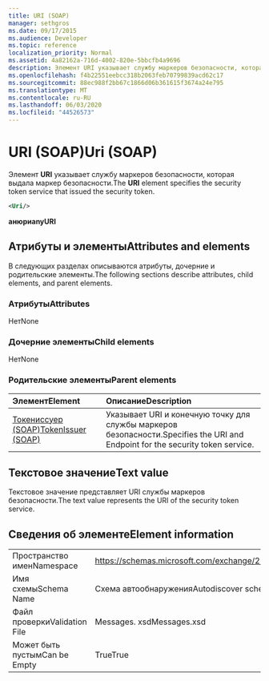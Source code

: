 ```yaml
---
title: URI (SOAP)
manager: sethgros
ms.date: 09/17/2015
ms.audience: Developer
ms.topic: reference
localization_priority: Normal
ms.assetid: 4a82162a-716d-4002-820e-5bbcfb4a9696
description: Элемент URI указывает службу маркеров безопасности, которая выдала маркер безопасности.
ms.openlocfilehash: f4b22551eebcc318b2063feb70799839acd62c17
ms.sourcegitcommit: 88ec988f2bb67c1866d06b361615f3674a24e795
ms.translationtype: MT
ms.contentlocale: ru-RU
ms.lasthandoff: 06/03/2020
ms.locfileid: "44526573"
---
```

# <a name="uri-soap"></a><span data-ttu-id="725f8-103">URI (SOAP)</span><span class="sxs-lookup"><span data-stu-id="725f8-103">Uri (SOAP)</span></span>

<span data-ttu-id="725f8-104">Элемент **URI** указывает службу маркеров безопасности, которая выдала маркер безопасности.</span><span class="sxs-lookup"><span data-stu-id="725f8-104">The **URI** element specifies the security token service that issued the security token.</span></span> 
  
```XML
<Uri/>
```

 <span data-ttu-id="725f8-105">**анюри**</span><span class="sxs-lookup"><span data-stu-id="725f8-105">**anyURI**</span></span>
## <a name="attributes-and-elements"></a><span data-ttu-id="725f8-106">Атрибуты и элементы</span><span class="sxs-lookup"><span data-stu-id="725f8-106">Attributes and elements</span></span>

<span data-ttu-id="725f8-107">В следующих разделах описываются атрибуты, дочерние и родительские элементы.</span><span class="sxs-lookup"><span data-stu-id="725f8-107">The following sections describe attributes, child elements, and parent elements.</span></span>
  
### <a name="attributes"></a><span data-ttu-id="725f8-108">Атрибуты</span><span class="sxs-lookup"><span data-stu-id="725f8-108">Attributes</span></span>

<span data-ttu-id="725f8-109">Нет</span><span class="sxs-lookup"><span data-stu-id="725f8-109">None</span></span>
  
### <a name="child-elements"></a><span data-ttu-id="725f8-110">Дочерние элементы</span><span class="sxs-lookup"><span data-stu-id="725f8-110">Child elements</span></span>

<span data-ttu-id="725f8-111">Нет</span><span class="sxs-lookup"><span data-stu-id="725f8-111">None</span></span>
  
### <a name="parent-elements"></a><span data-ttu-id="725f8-112">Родительские элементы</span><span class="sxs-lookup"><span data-stu-id="725f8-112">Parent elements</span></span>

|<span data-ttu-id="725f8-113">**Элемент**</span><span class="sxs-lookup"><span data-stu-id="725f8-113">**Element**</span></span>|<span data-ttu-id="725f8-114">**Описание**</span><span class="sxs-lookup"><span data-stu-id="725f8-114">**Description**</span></span>|
|:-----|:-----|
|[<span data-ttu-id="725f8-115">Токениссуер (SOAP)</span><span class="sxs-lookup"><span data-stu-id="725f8-115">TokenIssuer (SOAP)</span></span>](tokenissuer-soap.md) <br/> |<span data-ttu-id="725f8-116">Указывает URI и конечную точку для службы маркеров безопасности.</span><span class="sxs-lookup"><span data-stu-id="725f8-116">Specifies the URI and Endpoint for the security token service.</span></span>  <br/> |
   
## <a name="text-value"></a><span data-ttu-id="725f8-117">Текстовое значение</span><span class="sxs-lookup"><span data-stu-id="725f8-117">Text value</span></span>

<span data-ttu-id="725f8-118">Текстовое значение представляет URI службы маркеров безопасности.</span><span class="sxs-lookup"><span data-stu-id="725f8-118">The text value represents the URI of the security token service.</span></span>
  
## <a name="element-information"></a><span data-ttu-id="725f8-119">Сведения об элементе</span><span class="sxs-lookup"><span data-stu-id="725f8-119">Element information</span></span>

|||
|:-----|:-----|
|<span data-ttu-id="725f8-120">Пространство имен</span><span class="sxs-lookup"><span data-stu-id="725f8-120">Namespace</span></span>  <br/> |https://schemas.microsoft.com/exchange/2010/Autodiscover  <br/> |
|<span data-ttu-id="725f8-121">Имя схемы</span><span class="sxs-lookup"><span data-stu-id="725f8-121">Schema Name</span></span>  <br/> |<span data-ttu-id="725f8-122">Схема автообнаружения</span><span class="sxs-lookup"><span data-stu-id="725f8-122">Autodiscover schema</span></span>  <br/> |
|<span data-ttu-id="725f8-123">Файл проверки</span><span class="sxs-lookup"><span data-stu-id="725f8-123">Validation File</span></span>  <br/> |<span data-ttu-id="725f8-124">Messages. xsd</span><span class="sxs-lookup"><span data-stu-id="725f8-124">Messages.xsd</span></span>  <br/> |
|<span data-ttu-id="725f8-125">Может быть пустым</span><span class="sxs-lookup"><span data-stu-id="725f8-125">Can be Empty</span></span>  <br/> |<span data-ttu-id="725f8-126">True</span><span class="sxs-lookup"><span data-stu-id="725f8-126">True</span></span>  <br/> |
   


